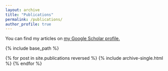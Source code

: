 ```yaml
---
layout: archive
title: "Publications"
permalink: /publications/
author_profile: true
---
```


  You can find my articles on <u><a href="https://scholar.google.nl/citations?user=xh5gN60AAAAJ&hl=en">my Google Scholar profile</a>.</u>

{% include base_path %}

{% for post in site.publications reversed %}
  {% include archive-single.html %}
{% endfor %}
